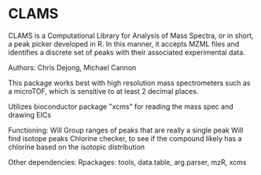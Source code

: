 # CLAMS

CLAMS is a Computational Library for Analysis of Mass Spectra, or in short, a peak picker developed in R.
In this manner, it accepts MZML files and identifies a discrete set of peaks with their associated experimental data. 

Authors: Chris Dejong, Michael Cannon


This package works best with high resolution mass spectrometers such as a microTOF, which is sensitive to at least 2 decimal places.

Utilizes bioconductor package "xcms" for reading the mass spec and drawing EICs

Functioning:
Will Group ranges of peaks that are really a single peak
Will find isotope peaks
Chlorine checker, to see if the compound likely has a chlorine based on the isotopic distribution

Other dependencies:
Rpackages: tools, data.table, arg.parser, mzR, xcms

